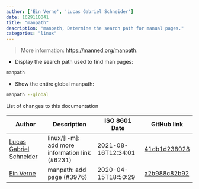 ```yaml
---
author: ['Ein Verne', 'Lucas Gabriel Schneider']
date: 1629110041
title: "manpath"
description: "manpath, Determine the search path for manual pages."
categories: "linux"
---
```

> More information: <https://manned.org/manpath>.

- Display the search path used to find man pages:

```bash
manpath
```

- Show the entire global manpath:

```bash
manpath --global
```
List of changes to this documentation


Author | Description | ISO 8601 Date | GitHub link
------|-----|-----|-----
[Lucas Gabriel Schneider](mailto:casdpa@gmail.com) | linux/[l-m]: add more information link (#6231) | 2021-08-16T12:34:01 | [41db1d238028](https://github.com/tldr-pages/tldr/commit/41db1d2380286234a89aaa2131d8e1d1c531b850)
[Ein Verne](mailto:einverne@gmail.com) | manpath: add page (#3976) | 2020-04-15T18:50:29 | [a2b988c82b92](https://github.com/tldr-pages/tldr/commit/a2b988c82b92e5140710a042c226b18d119fc7bf)

